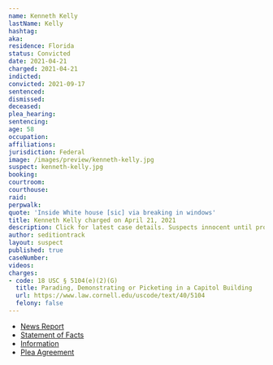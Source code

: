 ```yaml
---
name: Kenneth Kelly
lastName: Kelly
hashtag:
aka:
residence: Florida
status: Convicted
date: 2021-04-21
charged: 2021-04-21
indicted:
convicted: 2021-09-17
sentenced:
dismissed:
deceased:
plea_hearing:
sentencing:
age: 58
occupation:
affiliations:
jurisdiction: Federal
image: /images/preview/kenneth-kelly.jpg
suspect: kenneth-kelly.jpg
booking:
courtroom:
courthouse:
raid:
perpwalk:
quote: 'Inside White house [sic] via breaking in windows'
title: Kenneth Kelly charged on April 21, 2021
description: Click for latest case details. Suspects innocent until proven guilty.
author: seditiontrack
layout: suspect
published: true
caseNumber:
videos:
charges:
- code: 18 USC § 5104(e)(2)(G)
  title: Parading, Demonstrating or Picketing in a Capitol Building
  url: https://www.law.cornell.edu/uscode/text/40/5104
  felony: false
---
```

- [News Report](https://www.clickorlando.com/news/local/2021/04/23/tip-from-family-member-leads-to-arrest-of-capitol-riot-suspect-in-marion-county-fbi-says/)
- [Statement of Facts](https://extremism.gwu.edu/sites/g/files/zaxdzs2191/f/Kenneth%20Kelly%20Statement%20of%20Facts.pdf)
- [Information](https://extremism.gwu.edu/sites/g/files/zaxdzs2191/f/Kenneth%20Kelly%20Information.pdf)
- [Plea Agreement](https://extremism.gwu.edu/sites/g/files/zaxdzs2191/f/Kenneth%20Kelly%20Plea%20Agreement.pdf)
